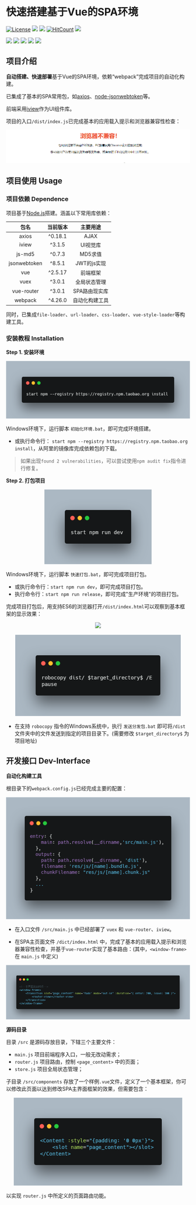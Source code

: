 # 快速搭建基于Vue的SPA环境
[![License](https://img.shields.io/github/license/mashape/apistatus.svg?maxAge=2592000)](https://github.com/WhiteRobe/QuickBoot-VueSPA/blob/master/LICENSE)
![](https://img.shields.io/github/repo-size/WhiteRobe/QuickBoot-VueSPA.svg)
![](https://img.shields.io/github/last-commit/WhiteRobe/QuickBoot-VueSPA.svg)
[![HitCount](http://hits.dwyl.io/WhiteRobe/QuickBoot-VueSPA.svg)](http://hits.dwyl.io/WhiteRobe/QuickBoot-VueSPA)
![](https://img.shields.io/github/forks/WhiteRobe/QuickBoot-VueSPA.svg?style=social)

![](https://img.shields.io/badge/Node.js-10+_LST-blue.svg)
![](https://img.shields.io/badge/Windows-7|10-blue.svg)
![](https://img.shields.io/badge/Vue.js-2.5-blue.svg)
![](https://img.shields.io/badge/webpack-4.26-blue.svg)
![](https://img.shields.io/badge/javascript-ES6-blue.svg)

## 项目介绍

**自动搭建、快速部署**基于Vue的SPA环境，依赖“webpack”完成项目的自动化构建。

已集成了基本的SPA常用包，如[axios](https://github.com/axios/axios)、[node-jsonwebtoken](https://github.com/auth0/node-jsonwebtoken)等。

前端采用[iview](https://www.iviewui.com/)作为UI组件库。

项目的入口`/dist/index.js`已完成基本的应用载入提示和浏览器兼容性检查：

<p align="center">
	<img src="/.github/pic/loading.gif" />
</p>

## 项目使用 Usage

### 项目依赖 Dependence

项目基于[Node.js](https://nodejs.org/en/)搭建。涵盖以下常用库依赖：

包名| 当前版本 | 主要用途
:-:|:-:|:-:
axios|^0.18.1| AJAX
iview| ^3.1.5 | UI视觉库
js-md5 | ^0.7.3 | MD5求值
jsonwebtoken|^8.5.1| JWT的js实现
vue|^2.5.17| 前端框架
vuex|^3.0.1| 全局状态管理
vue-router|^3.0.1| SPA路由现实库
webpack|^4.26.0| 自动化构建工具

同时，已集成`file-loader`、`url-loader`、`css-loader`、`vue-style-loader`等构建工具。

### 安装教程 Installation

**Step 1. 安装环境**

<p align="center">
	<img src="/.github/pic/install.png" />
</p>

Windows环境下，运行脚本 `初始化环境.bat`，即可完成环境搭建。

- 或执行命令行：
`start npm --registry https://registry.npm.taobao.org install`，从阿里的镜像库完成依赖包的下载。

> 如果出现`found 2 vulnerabilities`，可以尝试使用`npm audit fix`指令进行修复。

**Step 2. 打包项目**

<p align="center">
	<img src="/.github/pic/pack.png" />
</p>

Windows环境下，运行脚本 `快速打包.bat`，即可完成项目打包。

- 或执行命令行：`start npm run dev`，即可完成项目打包。
- 执行命令行：`start npm run release`，即可完成"生产环境"的项目打包。

完成项目打包后，用支持ES6的浏览器打开`/dist/index.html`可以观察到基本框架的显示效果：

<p align="center">
	<img src="/.github/pic/example.jpg/>
</p>

**Step 3. 发送项目**

![](https://img.shields.io/badge/robocopy-Only-orange.svg)

<p align="center">
	<img src="/.github/pic/send.png" />
</p>

- 在支持 `robocopy` 指令的Windows系统中，执行 `发送分发包.bat` 即可将`/dist`文件夹中的文件发送到指定的项目目录下。(需要修改 `$target_directory$` 为项目地址)

## 开发接口 Dev-Interface

**自动化构建工具**

根目录下的`webpack.config.js`已经完成主要的配置：

<p align="center">
	<img src="/.github/pic/webpack_config.png" />
</p>

- 在入口文件 `/src/main.js` 中已经部署了 `vuex` 和 `vue-router`、`iview`。

- 在SPA主页面文件 `/dict/index.html` 中，完成了基本的应用载入提示和浏览器兼容性检查，并基于`vue-router`实现了基本路由：(其中，`<window-frame>` 在 `main.js` 中定义)

<p align="center">
	<img src="/.github/pic/index_main.png" />
</p>


**源码目录**

目录 `/src` 是源码存放目录，下辖三个主要文件：

- `main.js` 项目前端程序入口，一般无改动需求；
- `router.js` 项目路由，控制 `<page_content>` 中的页面；
- `store.js` 项目全局状态管理；

子目录 `/src/components` 存放了一个样例`.vue`文件，定义了一个基本框架，你可以修改此页面以达到修改SPA主界面框架的效果，但需要包含：

<p align="center">
	<img src="/.github/pic/inner_page.png" />
</p>

以实现 `router.js` 中所定义的页面路由功能。
